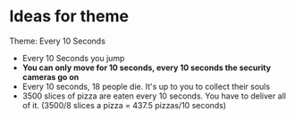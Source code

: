 # Ideas for theme

Theme: Every 10 Seconds

- Every 10 Seconds you jump
- **You can only move for 10 seconds, every 10 seconds the security cameras go on**
- Every 10 seconds, 18 people die. It's up to you to collect their souls
- 3500 slices of pizza are eaten every 10 seconds. You have to deliver all of it. (3500/8 slices a pizza = 437.5 pizzas/10 seconds)

